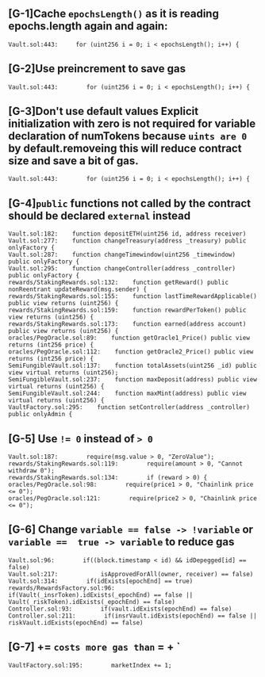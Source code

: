 ## [G-1]Cache  `epochsLength()` as it is reading epochs.length again and again:

```solidity
Vault.sol:443:     for (uint256 i = 0; i < epochsLength(); i++) {
```


## [G-2]Use preincrement to save gas
```solidity
Vault.sol:443:        for (uint256 i = 0; i < epochsLength(); i++) {
```

## [G-3]Don't use default values Explicit initialization with zero is not required for variable declaration of numTokens because `uints are 0` by default.removeing this will reduce contract size and save a bit of gas.

```solidity
Vault.sol:443:        for (uint256 i = 0; i < epochsLength(); i++) {
```


## [G-4]`public` functions not called by the contract should be declared `external` instead   
```solidity
Vault.sol:182:    function depositETH(uint256 id, address receiver)
Vault.sol:277:    function changeTreasury(address _treasury) public onlyFactory {
Vault.sol:287:    function changeTimewindow(uint256 _timewindow) public onlyFactory {
Vault.sol:295:    function changeController(address _controller) public onlyFactory {
rewards/StakingRewards.sol:132:    function getReward() public nonReentrant updateReward(msg.sender) {
rewards/StakingRewards.sol:155:    function lastTimeRewardApplicable() public view returns (uint256) {
rewards/StakingRewards.sol:159:    function rewardPerToken() public view returns (uint256) {
rewards/StakingRewards.sol:173:    function earned(address account) public view returns (uint256) {
oracles/PegOracle.sol:89:    function getOracle1_Price() public view returns (int256 price) {
oracles/PegOracle.sol:112:    function getOracle2_Price() public view returns (int256 price) {
SemiFungibleVault.sol:137:    function totalAssets(uint256 _id) public view virtual returns (uint256);
SemiFungibleVault.sol:237:    function maxDeposit(address) public view virtual returns (uint256) {
SemiFungibleVault.sol:244:    function maxMint(address) public view virtual returns (uint256) {
VaultFactory.sol:295:    function setController(address _controller) public onlyAdmin {
```

## [G-5] Use `!= 0` instead of `> 0` 
```solidity
Vault.sol:187:        require(msg.value > 0, "ZeroValue");
rewards/StakingRewards.sol:119:        require(amount > 0, "Cannot withdraw 0");
rewards/StakingRewards.sol:134:        if (reward > 0) {
oracles/PegOracle.sol:98:        require(price1 > 0, "Chainlink price <= 0");
oracles/PegOracle.sol:121:        require(price2 > 0, "Chainlink price <= 0");
```

## [G-6] Change `variable == false -> !variable` or `variable ==  true -> variable` to reduce gas
```solidity
Vault.sol:96:        if((block.timestamp < id) && idDepegged[id] == false)
Vault.sol:217:            isApprovedForAll(owner, receiver) == false)
Vault.sol:314:        if(idExists[epochEnd] == true)
rewards/RewardsFactory.sol:96:        if(Vault(_insrToken).idExists(_epochEnd) == false || Vault(_riskToken).idExists(_epochEnd) == false)
Controller.sol:93:        if(vault.idExists(epochEnd) == false)
Controller.sol:211:        if(insrVault.idExists(epochEnd) == false || riskVault.idExists(epochEnd) == false)
```

## [G-7] <x> += <y>` costs more gas than `<x> = <x> + <y>`
```solidity
VaultFactory.sol:195:        marketIndex += 1;

```